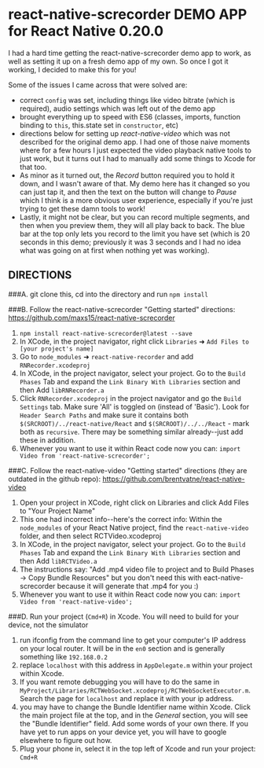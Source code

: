 # react-native-screcorder DEMO APP for React Native 0.20.0

I had a hard time getting the react-native-screcorder demo app to work, as well as setting it up on a fresh demo app of my own. So once I got it working, I decided to make this for you!

Some of the issues I came across that were solved are:

- correct `config` was set, including things like video bitrate (which is required), audio settings which was left out of the demo app
- brought everything up to speed with ES6 (classes, imports, function binding to `this`, this.state set in `constructor`, etc)
- directions below for setting up *react-native-video* which was not described for the original demo app. I had one of those naive moments where for a few hours I just expected the video playback native tools to just work, but it turns out I had to manually add some things to Xcode for that too.
- As minor as it turned out, the *Record* button required you to hold it down, and I wasn't aware of that. My demo here has it changed so you can just tap it, and then the text on the button will change to *Pause* which I think is a more obvious user experience, especially if you're just trying to get these damn tools to work!
- Lastly, it might not be clear, but you can record multiple segments, and then when you preview them, they will all play back to back. The blue bar at the top only lets you record to the limit you have set (which is 20 seconds in this demo; previously it was 3 seconds and I had no idea what was going on at first when nothing yet was working).

## DIRECTIONS

###A. git clone this, cd into the directory and run `npm install`

###B. Follow the react-native-screcorder "Getting started" directions:
https://github.com/maxs15/react-native-screcorder

1. `npm install react-native-screcorder@latest --save`
2. In XCode, in the project navigator, right click `Libraries` ➜ `Add Files to [your project's name]`
3. Go to `node_modules` ➜ `react-native-recorder` and add `RNRecorder.xcodeproj`
4. In XCode, in the project navigator, select your project. Go to the `Build Phases` Tab and expand the `Link Binary With Libraries` section and then Add `libRNRecorder.a`
5. Click `RNRecorder.xcodeproj` in the project navigator and go the `Build Settings` tab. Make sure 'All' is toggled on (instead of 'Basic'). Look for `Header Search Paths` and make sure it contains both `$(SRCROOT)/../react-native/React` and `$(SRCROOT)/../../React` - mark both as `recursive`. There may be something similar already--just add these in addition.
6. Whenever you want to use it within React code now you can: `import Video from 'react-native-screcorder';`


###C. Follow the react-native-video "Getting started" directions (they are outdated in the github repo):
https://github.com/brentvatne/react-native-video

1. Open your project in XCode, right click on Libraries and click Add Files to "Your Project Name"
2. This one had incorrect info--here's the correct info: Within the `node_modules` of your React Native project, find the `react-native-video` folder, and then select RCTVideo.xcodeproj
3. In XCode, in the project navigator, select your project. Go to the `Build Phases` Tab and expand the `Link Binary With Libraries` section and then Add `libRCTVideo.a`
4. The instructions say: "Add .mp4 video file to project and to Build Phases -> Copy Bundle Resources" but you don't need this with eact-native-screcorder because it will generate that .mp4 for you :)
5. Whenever you want to use it within React code now you can: `import Video from 'react-native-video';`


###D. Run your project (`Cmd+R`) in Xcode. You will need to build for your device, not the simulator

1. run ifconfig from the command line to get your computer's IP address on your local router. It will be in the `en0` section and is generally something like `192.168.0.2`
2. replace `localhost` with this address in `AppDelegate.m` within your project within Xcode.
3. If you want remote debugging you will have to do the same in `MyProject/Libraries/RCTWebSocket.xcodeproj/RCTWebSocketExecutor.m`. Search the page for `localhost` and replace it with your ip address.
5. you may have to change the Bundle Identifier name within Xcode. Click the main project file at the top, and in the *General* section, you will see the "Bundle Identifier" field. Add some words of your own there. If you have yet to run apps on your device yet, you will have to google elsewhere to figure out how. 
4. Plug your phone in, select it in the top left of Xcode and run your project: `Cmd+R`
